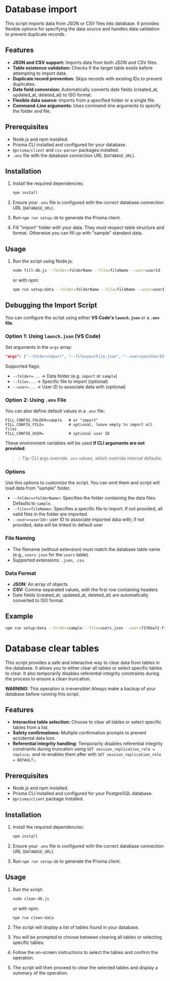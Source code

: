 # Database import

This script imports data from JSON or CSV files into database.
It provides flexible options for specifying the data source and handles data validation to prevent duplicate records.

## Features

- **JSON and CSV support:** Imports data from both JSON and CSV files.
- **Table existence validation:** Checks if the target table exists before attempting to import data.
- **Duplicate record prevention:** Skips records with existing IDs to prevent duplicates.
- **Date field conversion:** Automatically converts date fields (created_at, updated_at, deleted_at) to ISO format.
- **Flexible data source:** Imports from a specified folder or a single file.
- **Command-Line arguments:** Uses command-line arguments to specify the folder and file.

## Prerequisites

- Node.js and npm installed.
- Prisma CLI installed and configured for your database.
- `@prisma/client` and `csv-parser` packages installed.
- `.env` file with the database connection URL (`DATABASE_URL`).

## Installation

1.  Install the required dependencies:

    ```bash
    npm install
    ```

2.  Ensure your `.env` file is configured with the correct database connection URL (`DATABASE_URL`).
3.  Run `npm run setup:db` to generate the Prisma client.
4.  Fill "import" folder with your data. They must respect table structure and format. Otherwise you can fill up with "sample" standard data.

## Usage

1.  Run the script using Node.js:

    ```bash
    node fill-db.js --folder=folderName --file=fileName --user=userId
    ```

    or with npm:

    ```bash
    npm run setup:data --folder=folderName --file=fileName --user=userId
    ```

## Debugging the Import Script

You can configure the script using either **VS Code's `launch.json`** or a **`.env` file**.

### Option 1: Using `launch.json` (VS Code)

Set arguments in the `args` array:

```json
"args": ["--folder=import", "--file=yourFile.json", "--user=yourUserId"]
```

Supported flags:

- `--folder=...` → Data folder (e.g. `import` or `sample`)
- `--file=...` → Specific file to import (optional)
- `--user=...` → User ID to associate data with (optional)

### Option 2: Using `.env` File

You can also define default values in a `.env` file:

```env
FILL_CONFIG_FOLDER=sample   # or "import"
FILL_CONFIG_FILE=           # optional, leave empty to import all files
FILL_CONFIG_USER=           # optional user ID
```

These environment variables will be used **if CLI arguments are not provided**.

> 💡 Tip: CLI args override `.env` values, which override internal defaults.

### Options

Use this options to customize the script. You can omit them and script will load data from "sample" folder.

- `--folder=<folderName>`: Specifies the folder containing the data files. Defaults to `sample`.
- `--file=<fileName>`: Specifies a specific file to import. If not provided, all valid files in the folder are imported.
- `--user=<userId>`: user ID to associate imported data with; if not provided, data will be linked to default user

### File Naming

- The filename (without extension) must match the database table name (e.g., `users.json` for the `users` table).
- Supported extensions: `.json`, `.csv`.

### Data Format

- **JSON:** An array of objects
- **CSV:** Comma-separated values, with the first row containing headers
- Date fields (created_at, updated_at, deleted_at) are automatically converted to ISO format.

## Example

```bash
npm run setup:data --folder=sample --file=users.json --user=7376ba72-f1ea-4921-b7dd-f18af38639c3
```

# Database clear tables

This script provides a safe and interactive way to clear data from tables in the database.
It allows you to either clear all tables or select specific tables to clear.
It also temporarily disables referential integrity constraints during the process to ensure a clean truncation.

**WARNING:** This operation is irreversible! Always make a backup of your database before running this script.

## Features

- **Interactive table selection:** Choose to clear all tables or select specific tables from a list.
- **Safety confirmations:** Multiple confirmation prompts to prevent accidental data loss.
- **Referential integrity handling:** Temporarily disables referential integrity constraints during truncation using `SET session_replication_role = replica;` and re-enables them after with `SET session_replication_role = DEFAULT;`.

## Prerequisites

- Node.js and npm installed.
- Prisma CLI installed and configured for your PostgreSQL database.
- `@prisma/client` package installed.

## Installation

1.  Install the required dependencies:

    ```bash
    npm install
    ```

2.  Ensure your `.env` file is configured with the correct database connection URL (`DATABASE_URL`).
3.  Run `npm run setup:db` to generate the Prisma client.

## Usage

1.  Run the script:

    ```bash
    node clean-db.js
    ```

    or with npm:

    ```bash
    npm run clean:data
    ```

2.  The script will display a list of tables found in your database.
3.  You will be prompted to choose between clearing all tables or selecting specific tables.
4.  Follow the on-screen instructions to select the tables and confirm the operation.
5.  The script will then proceed to clear the selected tables and display a summary of the operation.
